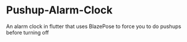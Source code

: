 # Pushup-Alarm-Clock
An alarm clock in flutter that uses BlazePose to force you to do pushups before turning off
